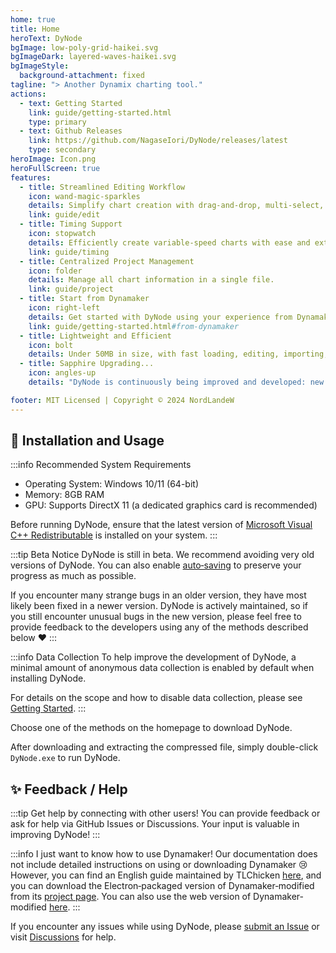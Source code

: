 ```yaml
---
home: true
title: Home
heroText: DyNode
bgImage: low-poly-grid-haikei.svg
bgImageDark: layered-waves-haikei.svg
bgImageStyle:
  background-attachment: fixed
tagline: "> Another Dynamix charting tool."
actions:
  - text: Getting Started
    link: guide/getting-started.html
    type: primary
  - text: Github Releases
    link: https://github.com/NagaseIori/DyNode/releases/latest
    type: secondary
heroImage: Icon.png
heroFullScreen: true
features:
  - title: Streamlined Editing Workflow
    icon: wand-magic-sparkles
    details: Simplify chart creation with drag-and-drop, multi-select, mirroring, and duplication.
    link: guide/edit
  - title: Timing Support
    icon: stopwatch
    details: Efficiently create variable-speed charts with ease and external tools.
    link: guide/timing
  - title: Centralized Project Management
    icon: folder
    details: Manage all chart information in a single file.
    link: guide/project
  - title: Start from Dynamaker
    icon: right-left
    details: Get started with DyNode using your experience from Dynamaker.
    link: guide/getting-started.html#from-dynamaker
  - title: Lightweight and Efficient
    icon: bolt
    details: Under 50MB in size, with fast loading, editing, importing, and exporting of various chart formats.
  - title: Sapphire Upgrading...
    icon: angles-up
    details: "DyNode is continuously being improved and developed: new features, fewer bugs, and faster performance."

footer: MIT Licensed | Copyright © 2024 NordLandeW
---
```


## 🚀 Installation and Usage

:::info Recommended System Requirements
* Operating System: Windows 10/11 (64-bit)
* Memory: 8GB RAM
* GPU: Supports DirectX 11 (a dedicated graphics card is recommended)

Before running DyNode, ensure that the latest version of [Microsoft Visual C++ Redistributable](https://aka.ms/vs/17/release/vc_redist.x64.exe) is installed on your system.
:::

:::tip Beta Notice
DyNode is still in beta. We recommend avoiding very old versions of DyNode. You can also enable [auto‐saving](guide/edit.md#auto-saving-project) to preserve your progress as much as possible.

If you encounter many strange bugs in an older version, they have most likely been fixed in a newer version. DyNode is actively maintained, so if you still encounter unusual bugs in the new version, please feel free to provide feedback to the developers using any of the methods described below ❤
:::

:::info Data Collection
To help improve the development of DyNode, a minimal amount of anonymous data collection is enabled by default when installing DyNode.

For details on the scope and how to disable data collection, please see [Getting Started](guide/getting-started.md).
:::

Choose one of the methods on the homepage to download DyNode.

After downloading and extracting the compressed file, simply double-click `DyNode.exe` to run DyNode.

## ✨ Feedback / Help

:::tip Get help by connecting with other users!
You can provide feedback or ask for help via GitHub Issues or Discussions. Your input is valuable in improving DyNode!
:::

:::info I just want to know how to use Dynamaker!
Our documentation does not include detailed instructions on using or downloading Dynamaker 😢 However, you can find an English guide maintained by TLChicken [here](https://tlchicken.github.io/dynamaker-guide/), and you can download the Electron‐packaged version of Dynamaker‐modified from its [project page](https://github.com/jmakxd/dynamaker-modified). You can also use the web version of Dynamaker‐modified [here](https://dym.iorinn.moe/app/src).
:::

If you encounter any issues while using DyNode, please [submit an Issue](https://github.com/NagaseIori/DyNode/issues/new) or visit [Discussions](https://github.com/NagaseIori/DyNode/discussions) for help.